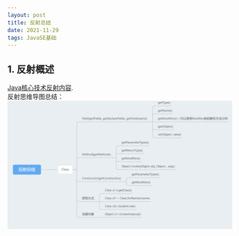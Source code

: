 ```yaml
---
layout: post
title: 反射总结
date: 2021-11-29
tags: JavaSE基础
---
```

## 1. 反射概述
[Java核心技术反射内容](https://wbazmy.com/2021/10/%E7%BB%A7%E6%89%BF/#6-%E5%8F%8D%E5%B0%84).  
反射思维导图总结：
![](/images/JavaSE/41.png)




